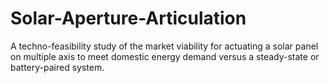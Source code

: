 # Solar-Aperture-Articulation
A techno-feasibility study of the market viability for actuating a solar panel on multiple axis to meet domestic energy demand versus a steady-state or battery-paired system.
